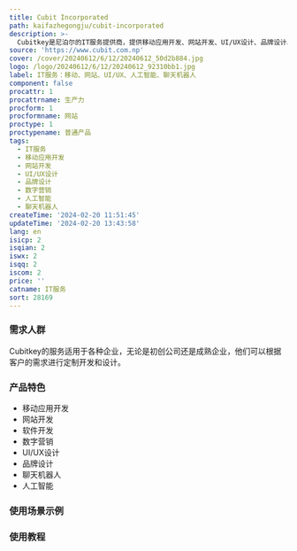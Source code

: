 ```yaml
---
title: Cubit Incorporated
path: kaifazhegongju/cubit-incorporated
description: >-
  Cubitkey是尼泊尔的IT服务提供商，提供移动应用开发、网站开发、UI/UX设计、品牌设计、数字营销、人工智能和聊天机器人等服务。他们致力于满足客户的目标，无论是初创公司还是成熟企业。他们的专业精神使他们在竞争激烈的市场中脱颖而出。
source: 'https://www.cubit.com.np'
cover: /cover/20240612/6/12/20240612_50d2b884.jpg
logo: /logo/20240612/6/12/20240612_92310bb1.jpg
label: IT服务：移动、网站、UI/UX、人工智能、聊天机器人
component: false
procattr: 1
procattrname: 生产力
procform: 1
procformname: 网站
proctype: 1
proctypename: 普通产品
tags:
  - IT服务
  - 移动应用开发
  - 网站开发
  - UI/UX设计
  - 品牌设计
  - 数字营销
  - 人工智能
  - 聊天机器人
createTime: '2024-02-20 11:51:45'
updateTime: '2024-02-20 13:43:58'
lang: en
isicp: 2
isqian: 2
iswx: 2
isqq: 2
iscom: 2
price: ''
catname: IT服务
sort: 28169
---
```




### 需求人群
Cubitkey的服务适用于各种企业，无论是初创公司还是成熟企业，他们可以根据客户的需求进行定制开发和设计。

### 产品特色
- 移动应用开发
- 网站开发
- 软件开发
- 数字营销
- UI/UX设计
- 品牌设计
- 聊天机器人
- 人工智能

### 使用场景示例


### 使用教程


  
